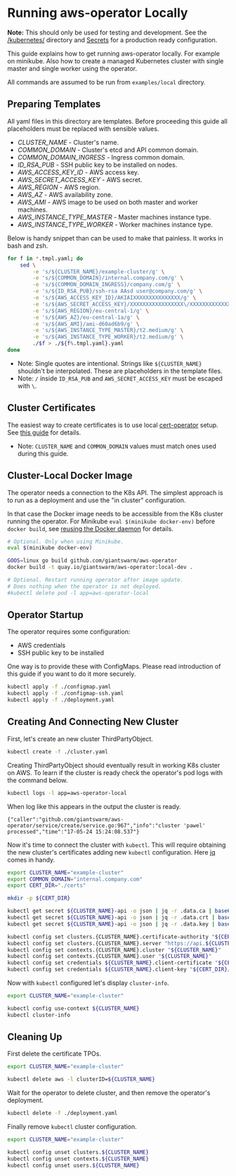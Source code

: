 # Running aws-operator Locally

**Note:** This should only be used for testing and development. See the
[/kubernetes/][kubernetes-dir] directory and [Secrets][secrets-doc] for
a production ready configuration.

[kubernetes-dir]: https://github.com/giantswarm/aws-operator/tree/master/kubernetes
[secrets-doc]: https://github.com/giantswarm/aws-operator#secret

This guide explains how to get running aws-operator locally. For example on
minikube. Also how to create a managed Kubernetes cluster with single master
and single worker using the operator.

All commands are assumed to be run from `examples/local` directory.


## Preparing Templates

All yaml files in this directory are templates. Before proceeding this guide
all placeholders must be replaced with sensible values.

- *CLUSTER_NAME* - Cluster's name.
- *COMMON_DOMAIN* - Cluster's etcd and API common domain.
- *COMMON_DOMAIN_INGRESS* - Ingress common domain.
- *ID_RSA_PUB* - SSH public key to be installed on nodes.
- *AWS_ACCESS_KEY_ID* - AWS access key.
- *AWS_SECRET_ACCESS_KEY* - AWS secret.
- *AWS_REGION* - AWS region.
- *AWS_AZ* - AWS availability zone.
- *AWS_AMI* - AWS image to be used on both master and worker machines.
- *AWS_INSTANCE_TYPE_MASTER* - Master machines instance type.
- *AWS_INSTANCE_TYPE_WORKER* - Worker machines instance type.

Below is handy snippet than can be used to make that painless. It works in bash and zsh.

```bash
for f in *.tmpl.yaml; do
    sed \
        -e 's/${CLUSTER_NAME}/example-cluster/g' \
        -e 's/${COMMON_DOMAIN}/internal.company.com/g' \
        -e 's/${COMMON_DOMAIN_INGRESS}/company.com/g' \
        -e 's/${ID_RSA_PUB}/ssh-rsa AAsd user@company.com/g' \
        -e 's/${AWS_ACCESS_KEY_ID}/AKIAIXXXXXXXXXXXXXXX/g' \
        -e 's/${AWS_SECRET_ACCESS_KEY}/XXXXXXXXXXXXXXXXX\/XXXXXXXXXXXXXXXXXXXXXX/g' \
        -e 's/${AWS_REGION}/eu-central-1/g' \
        -e 's/${AWS_AZ}/eu-central-1a/g' \
        -e 's/${AWS_AMI}/ami-d60ad6b9/g' \
        -e 's/${AWS_INSTANCE_TYPE_MASTER}/t2.medium/g' \
        -e 's/${AWS_INSTANCE_TYPE_WORKER}/t2.medium/g' \
        ./$f > ./${f%.tmpl.yaml}.yaml
done
```

- Note: Single quotes are intentional. Strings like `${CLUSTER_NAME}` shouldn't
  be interpolated. These are placeholders in the template files.
- Note: `/` inside `ID_RSA_PUB` and `AWS_SECRET_ACCESS_KEY` must be escaped
  with `\`.


## Cluster Certificates

The easiest way to create certificates is to use local [cert-operator] setup.
See [this guide][cert-operator-local-setup] for details.

- Note: `CLUSTER_NAME` and `COMMON_DOMAIN` values must match ones used during
  this guide.

## Cluster-Local Docker Image

The operator needs a connection to the K8s API. The simplest approach is to run
as a deployment and use the "in cluster" configuration.

In that case the Docker image needs to be accessible from the K8s cluster
running the operator. For Minikube `eval $(minikube docker-env)` before `docker
build`, see [reusing the Docker daemon] for details.

[reusing the docker daemon]: https://github.com/kubernetes/minikube/blob/master/docs/reusing_the_docker_daemon.md 

```bash
# Optional. Only when using Minikube.
eval $(minikube docker-env)

GOOS=linux go build github.com/giantswarm/aws-operator
docker build -t quay.io/giantswarm/aws-operator:local-dev .

# Optional. Restart running operator after image update.
# Does nothing when the operator is not deployed.
#kubectl delete pod -l app=aws-operator-local
```


## Operator Startup

The operator requires some configuration:

- AWS credentials
- SSH public key to be installed

One way is to provide these with ConfigMaps. Please read introduction of this
guide if you want to do it more securely.

```bash
kubectl apply -f ./configmap.yaml
kubectl apply -f ./configmap-ssh.yaml
kubectl apply -f ./deployment.yaml
```


## Creating And Connecting New Cluster

First, let's create an new cluster ThirdPartyObject.

```bash
kubectl create -f ./cluster.yaml
```

Creating ThirdPartyObject should eventually result in working K8s cluster on
AWS. To learn if the cluster is ready check the operator's pod logs with the
command below.

```bash
kubectl logs -l app=aws-operator-local
```

When log like this appears in the output the cluster is ready.

```
{"caller":"github.com/giantswarm/aws-operator/service/create/service.go:967","info":"cluster 'pawel' processed","time":"17-05-24 15:24:08.537"}
```

Now it's time to connect the cluster with `kubectl`. This will require
obtaining the new cluster's certificates adding new `kubectl` configuration.
Here [jq] comes in handy.

```bash
export CLUSTER_NAME="example-cluster"
export COMMON_DOMAIN="internal.company.com"
export CERT_DIR="./certs"

mkdir -p ${CERT_DIR}

kubectl get secret ${CLUSTER_NAME}-api -o json | jq -r .data.ca | base64 --decode > ${CERT_DIR}/ca.crt
kubectl get secret ${CLUSTER_NAME}-api -o json | jq -r .data.crt | base64 --decode > ${CERT_DIR}/apiserver.crt
kubectl get secret ${CLUSTER_NAME}-api -o json | jq -r .data.key | base64 --decode > ${CERT_DIR}/apiserver.key

kubectl config set clusters.{CLUSTER_NAME}.certificate-authority "${CERT_DIR}/ca.crt"
kubectl config set clusters.{CLUSTER_NAME}.server "https://api.${CLUSTER_NAME}.${COMMON_DOMAIN}"
kubectl config set contexts.{CLUSTER_NAME}.cluster "${CLUSTER_NAME}"
kubectl config set contexts.{CLUSTER_NAME}.user "${CLUSTER_NAME}"
kubectl config set credentials ${CLUSTER_NAME}.client-certificate "${CERT_DIR}/apiserver.crt"
kubectl config set credentials ${CLUSTER_NAME}.client-key "${CERT_DIR}/apiserver.key"
```

Now with `kubectl` configured let's display `cluster-info`.

```bash
export CLUSTER_NAME="example-cluster"

kubectl config use-context ${CLUSTER_NAME}
kubectl cluster-info
```


## Cleaning Up

First delete the certificate TPOs.

```bash
export CLUSTER_NAME="example-cluster"

kubectl delete aws -l clusterID=${CLUSTER_NAME}
```

Wait for the operator to delete cluster, and then remove the operator's
deployment.

```bash
kubectl delete -f ./deployment.yaml
```

Finally remove `kubectl` cluster configuration.

```bash
export CLUSTER_NAME="example-cluster"

kubectl config unset clusters.${CLUSTER_NAME}
kubectl config unset contexts.${CLUSTER_NAME}
kubectl config unset users.${CLUSTER_NAME}
```

[aws-operator]: https://github.com/giantswarm/aws-operator
[cert-operator]: https://github.com/giantswarm/cert-operator
[cert-operator-local-setup]: https://github.com/giantswarm/cert-operator/tree/master/examples/local

[jq]: https://stedolan.github.io/jq
